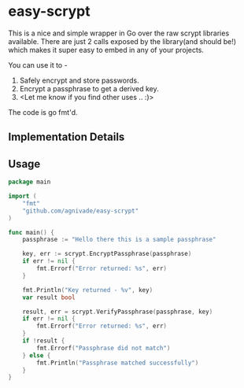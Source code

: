 easy-scrypt
===========

This is a nice and simple wrapper in Go over the raw scrypt libraries available. There are just 2 calls exposed by the library(and should be!) which makes it super easy to embed in any of your projects.

You can use it to - 
1. Safely encrypt and store passwords.
2. Encrypt a passphrase to get a derived key.
3. <Let me know if you find other uses .. :)>

The code is go fmt'd.

Implementation Details
----------------------

Usage
-----

```go
package main

import (
	"fmt"
	"github.com/agnivade/easy-scrypt"
)

func main() {
	passphrase := "Hello there this is a sample passphrase"

	key, err := scrypt.EncryptPassphrase(passphrase)
	if err != nil {
		fmt.Errorf("Error returned: %s", err)
	}

	fmt.Println("Key returned - %v", key)
	var result bool

	result, err = scrypt.VerifyPassphrase(passphrase, key)
	if err != nil {
		fmt.Errorf("Error returned: %s", err)
	}
	if !result {
		fmt.Errorf("Passphrase did not match")
	} else {
		fmt.Println("Passphrase matched successfully")
	}
}
```
